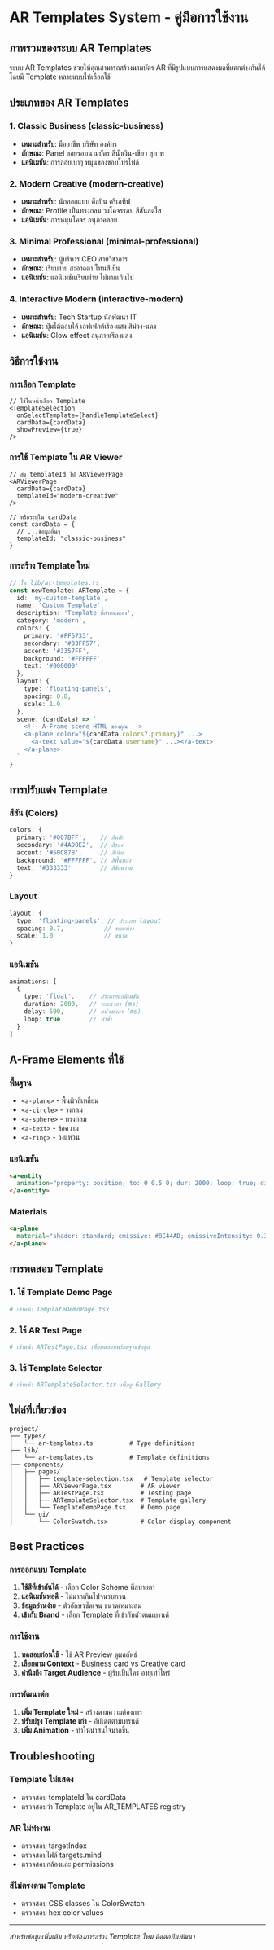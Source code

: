 # AR Templates System - คู่มือการใช้งาน

## ภาพรวมของระบบ AR Templates

ระบบ AR Templates ช่วยให้คุณสามารถสร้างนามบัตร AR ที่มีรูปแบบการแสดงผลที่แตกต่างกันได้ โดยมี Template หลายแบบให้เลือกใช้

## ประเภทของ AR Templates

### 1. **Classic Business** (classic-business)
- **เหมาะสำหรับ**: มืออาชีพ บริษัท องค์กร
- **ลักษณะ**: Panel ลอยรอบนามบัตร สีน้ำเงิน-เขียว สุภาพ
- **แอนิเมชัน**: การลอยเบาๆ หมุนของขอบโปรไฟล์

### 2. **Modern Creative** (modern-creative)
- **เหมาะสำหรับ**: นักออกแบบ ศิลปิน ครีเอทีฟ
- **ลักษณะ**: Profile เป็นทรงกลม วงโคจรรอบ สีสันสดใส
- **แอนิเมชัน**: การหมุนโคจร อนุภาคลอย

### 3. **Minimal Professional** (minimal-professional)
- **เหมาะสำหรับ**: ผู้บริหาร CEO สายวิชาการ
- **ลักษณะ**: เรียบง่าย สะอาดตา โทนสีเย็น
- **แอนิเมชัน**: แอนิเมชันเรียบง่าย ไม่มากเกินไป

### 4. **Interactive Modern** (interactive-modern)
- **เหมาะสำหรับ**: Tech Startup นักพัฒนา IT
- **ลักษณะ**: ปุ่มโต้ตอบได้ เอฟเฟกต์เรืองแสง สีม่วง-แดง
- **แอนิเมชัน**: Glow effect อนุภาคเรืองแสง

## วิธีการใช้งาน

### การเลือก Template
```tsx
// ใช้ในหน้าเลือก Template
<TemplateSelection 
  onSelectTemplate={handleTemplateSelect}
  cardData={cardData}
  showPreview={true}
/>
```

### การใช้ Template ใน AR Viewer
```tsx
// ส่ง templateId ไป ARViewerPage
<ARViewerPage 
  cardData={cardData}
  templateId="modern-creative"
/>

// หรือระบุใน cardData
const cardData = {
  // ...ข้อมูลอื่นๆ
  templateId: "classic-business"
}
```

### การสร้าง Template ใหม่
```typescript
// ใน lib/ar-templates.ts
const newTemplate: ARTemplate = {
  id: 'my-custom-template',
  name: 'Custom Template',
  description: 'Template ที่กำหนดเอง',
  category: 'modern',
  colors: {
    primary: '#FF5733',
    secondary: '#33FF57',
    accent: '#3357FF',
    background: '#FFFFFF',
    text: '#000000'
  },
  layout: {
    type: 'floating-panels',
    spacing: 0.8,
    scale: 1.0
  },
  scene: (cardData) => `
    <!-- A-Frame scene HTML ของคุณ -->
    <a-plane color="${cardData.colors?.primary}" ...>
      <a-text value="${cardData.username}" ...></a-text>
    </a-plane>
  `
}
```

## การปรับแต่ง Template

### สีสัน (Colors)
```typescript
colors: {
  primary: '#007BFF',    // สีหลัก
  secondary: '#4A90E2',  // สีรอง  
  accent: '#50C878',     // สีเน้น
  background: '#FFFFFF', // สีพื้นหลัง
  text: '#333333'        // สีข้อความ
}
```

### Layout
```typescript
layout: {
  type: 'floating-panels', // ประเภท layout
  spacing: 0.7,           // ระยะห่าง
  scale: 1.0              // ขนาด
}
```

### แอนิเมชัน
```typescript
animations: [
  {
    type: 'float',    // ประเภทแอนิเมชัน
    duration: 2000,   // ระยะเวลา (ms)
    delay: 500,       // หน่วงเวลา (ms)
    loop: true        // ทำซ้ำ
  }
]
```

## A-Frame Elements ที่ใช้

### พื้นฐาน
- `<a-plane>` - พื้นผิวสี่เหลี่ยม
- `<a-circle>` - วงกลม
- `<a-sphere>` - ทรงกลม
- `<a-text>` - ข้อความ
- `<a-ring>` - วงแหวน

### แอนิเมชัน
```html
<a-entity 
  animation="property: position; to: 0 0.5 0; dur: 2000; loop: true; dir: alternate">
</a-entity>
```

### Materials
```html
<a-plane 
  material="shader: standard; emissive: #8E44AD; emissiveIntensity: 0.3">
</a-plane>
```

## การทดสอบ Template

### 1. ใช้ Template Demo Page
```bash
# เข้าหน้า TemplateDemoPage.tsx
```

### 2. ใช้ AR Test Page
```bash
# เข้าหน้า ARTestPage.tsx เพื่อทดสอบพร้อมฐานข้อมูล
```

### 3. ใช้ Template Selector
```bash
# เข้าหน้า ARTemplateSelector.tsx เพื่อดู Gallery
```

## ไฟล์ที่เกี่ยวข้อง

```
project/
├── types/
│   └── ar-templates.ts          # Type definitions
├── lib/
│   └── ar-templates.ts          # Template definitions
├── components/
│   ├── pages/
│   │   ├── template-selection.tsx   # Template selector
│   │   ├── ARViewerPage.tsx        # AR viewer
│   │   ├── ARTestPage.tsx          # Testing page
│   │   ├── ARTemplateSelector.tsx  # Template gallery
│   │   └── TemplateDemoPage.tsx    # Demo page
│   └── ui/
│       └── ColorSwatch.tsx         # Color display component
```

## Best Practices

### การออกแบบ Template
1. **ใช้สีที่เข้ากันได้** - เลือก Color Scheme ที่สบายตา
2. **แอนิเมชันพอดี** - ไม่มากเกินไปจนรบกวน
3. **ข้อมูลอ่านง่าย** - ตัวอักษรชัดเจน ขนาดเหมาะสม
4. **เข้ากับ Brand** - เลือก Template ที่เข้ากับตัวตนแบรนด์

### การใช้งาน
1. **ทดสอบก่อนใช้** - ใช้ AR Preview ดูผลลัพธ์
2. **เลือกตาม Context** - Business card vs Creative card
3. **คำนึงถึง Target Audience** - ผู้รับเป็นใคร อายุเท่าไหร่

### การพัฒนาต่อ
1. **เพิ่ม Template ใหม่** - สร้างตามความต้องการ
2. **ปรับปรุง Template เก่า** - อัปเดตตามเทรนด์
3. **เพิ่ม Animation** - ทำให้น่าสนใจมากขึ้น

## Troubleshooting

### Template ไม่แสดง
- ตรวจสอบ templateId ใน cardData
- ตรวจสอบว่า Template อยู่ใน AR_TEMPLATES registry

### AR ไม่ทำงาน
- ตรวจสอบ targetIndex
- ตรวจสอบไฟล์ targets.mind
- ตรวจสอบกล้องและ permissions

### สีไม่ตรงตาม Template
- ตรวจสอบ CSS classes ใน ColorSwatch
- ตรวจสอบ hex color values

---

*สำหรับข้อมูลเพิ่มเติม หรือต้องการสร้าง Template ใหม่ ติดต่อทีมพัฒนา*
